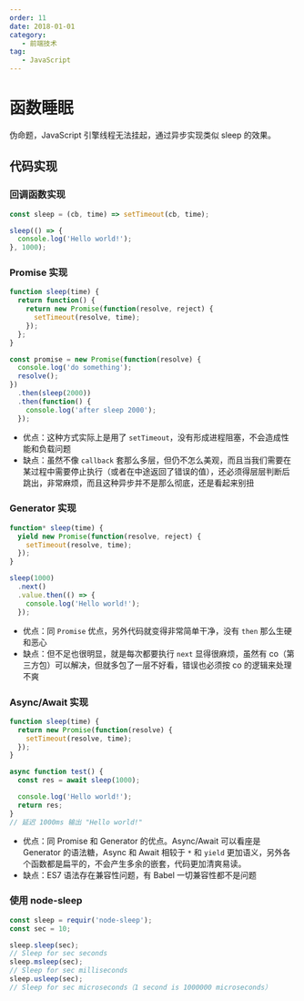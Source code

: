 ```yaml
---
order: 11
date: 2018-01-01
category:
   - 前端技术
tag:
   - JavaScript
---
```


# 函数睡眠

伪命题，JavaScript 引擎线程无法挂起，通过异步实现类似 sleep 的效果。

## 代码实现

### 回调函数实现

```js
const sleep = (cb, time) => setTimeout(cb, time);

sleep(() => {
  console.log('Hello world!');
}, 1000);
```

### Promise 实现

```js
function sleep(time) {
  return function() {
    return new Promise(function(resolve, reject) {
      setTimeout(resolve, time);
    });
  };
}

const promise = new Promise(function(resolve) {
  console.log('do something');
  resolve();
})
  .then(sleep(2000))
  .then(function() {
    console.log('after sleep 2000');
  });
```

- 优点：这种方式实际上是用了 `setTimeout`，没有形成进程阻塞，不会造成性能和负载问题
- 缺点：虽然不像 `callback` 套那么多层，但仍不怎么美观，而且当我们需要在某过程中需要停止执行（或者在中途返回了错误的值），还必须得层层判断后跳出，非常麻烦，而且这种异步并不是那么彻底，还是看起来别扭

### Generator 实现

```js
function* sleep(time) {
  yield new Promise(function(resolve, reject) {
    setTimeout(resolve, time);
  });
}

sleep(1000)
  .next()
  .value.then(() => {
    console.log('Hello world!');
  });
```

- 优点：同 `Promise` 优点，另外代码就变得非常简单干净，没有 `then` 那么生硬和恶心
- 缺点：但不足也很明显，就是每次都要执行 `next` 显得很麻烦，虽然有 co（第三方包）可以解决，但就多包了一层不好看，错误也必须按 co 的逻辑来处理不爽

### Async/Await 实现

```js
function sleep(time) {
  return new Promise(function(resolve) {
    setTimeout(resolve, time);
  });
}

async function test() {
  const res = await sleep(1000);

  console.log('Hello world!');
  return res;
}
// 延迟 1000ms 输出 "Hello world!"
```

- 优点：同 Promise 和 Generator 的优点。Async/Await 可以看座是 Generator 的语法糖，Async 和 Await 相较于 `*` 和 `yield` 更加语义，另外各个函数都是扁平的，不会产生多余的嵌套，代码更加清爽易读。
- 缺点：ES7 语法存在兼容性问题，有 Babel 一切兼容性都不是问题

### 使用 node-sleep

```js
const sleep = requir('node-sleep');
const sec = 10;

sleep.sleep(sec);
// Sleep for sec seconds
sleep.msleep(sec);
// Sleep for sec milliseconds
sleep.usleep(sec);
// Sleep for sec microseconds（1 second is 1000000 microseconds）
```
